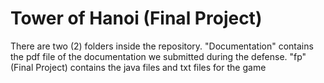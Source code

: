 # Tower of Hanoi (Final Project)
There are two (2) folders inside the repository.
"Documentation" contains the pdf file of the documentation we submitted during the defense.
"fp" (Final Project) contains the java files and txt files for the game
